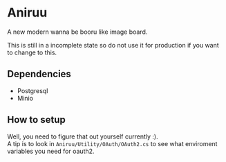 # Aniruu
A new modern wanna be booru like image board.

This is still in a incomplete state so do not use it for production if you want to change to this.

## Dependencies

- Postgresql
- Minio

## How to setup
Well, you need to figure that out yourself currently :).  
A tip is to look in `Aniruu/Utility/OAuth/OAuth2.cs` to see what enviroment variables you need for oauth2.
